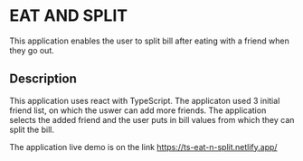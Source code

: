 # EAT AND SPLIT

This application enables the user to split bill after eating with a friend when they go out.

## Description

This application uses react with TypeScript. The applicaton used 3 initial friend list, on which the uswer can add more friends. The application selects the added friend and the user puts in bill values from which they can split the bill.

The application live demo is on the link https://ts-eat-n-split.netlify.app/

